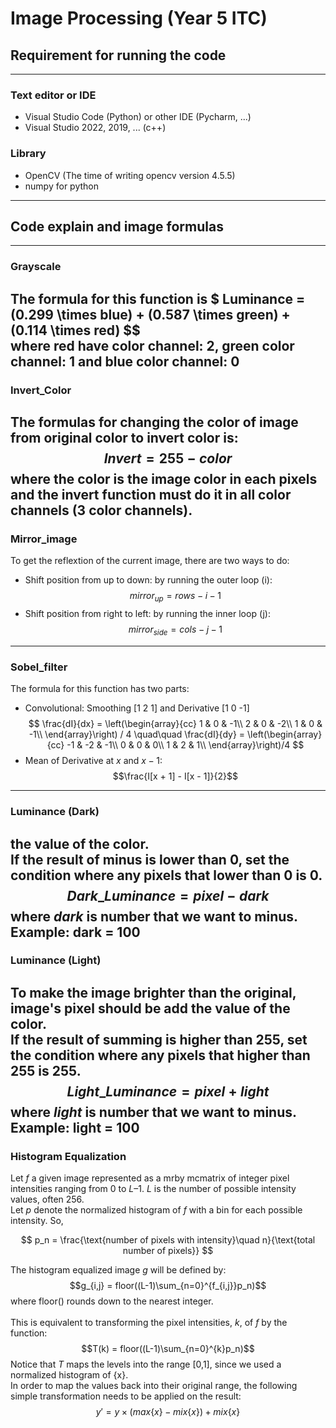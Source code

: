 # Image Processing (Year 5 ITC)

## Requirement for running the code
---
### Text editor or IDE
- Visual Studio Code (Python) or other IDE (Pycharm, ...)
- Visual Studio 2022, 2019, ... (c++)
### Library
- OpenCV (The time of writing opencv version 4.5.5)
- numpy for python
---

## Code explain and image formulas
---
### Grayscale
The formula for this function is $ Luminance = (0.299 \times blue) + (0.587 \times green) + (0.114 \times red) $$ <br>
where red have color channel: 2, green color channel: 1 and blue color channel: 0
---
### Invert_Color
The formulas for changing the color of image from original color to invert color is:
$$ Invert = 255 - color $$
where the color is the image color in each pixels and the invert function must do it in all color channels (3 color channels).
---
### Mirror_image
To get the reflextion of the current image, there are two ways to do: <br>
- Shift position from up to down: by running the outer loop (i): 
$$ mirror_{up} = rows - i - 1 $$ 
- Shift position from right to left: by running the inner loop (j): 
$$ mirror_{side} = cols - j - 1 $$ 
---
### Sobel_filter
The formula for this function has two parts:
- Convolutional: Smoothing [1 2 1] and Derivative [1 0 -1]
$$ 
\frac{dI}{dx} = 
\left(\begin{array}{cc} 
1 & 0 & -1\\
2 & 0 & -2\\
1 & 0 & -1\\
\end{array}\right) / 4 \quad\quad
\frac{dI}{dy} = 
\left(\begin{array}{cc} 
-1 & -2 & -1\\
0 & 0 & 0\\
1 & 2 & 1\\
\end{array}\right)/4
$$ 
- Mean of Derivative at $x$ and $x-1$:
$$\frac{I[x + 1] - I[x - 1]}{2}$$
---
### Luminance (Dark)
the value of the color. <br>
If the result of minus is lower than 0, set the condition where any pixels that lower than 0 is 0.
$$Dark\_ Luminance = pixel - dark$$
where $dark$ is number that we want to minus. Example: dark = 100
---
### Luminance (Light)
To make the image brighter than the original, image's pixel should be add the value of the color. <br>
If the result of summing is higher than 255, set the condition where any pixels that higher than 255 is 255.
$$Light\_ Luminance = pixel + light$$
where $light$ is number that we want to minus. Example: light = 100
--- 
### Histogram Equalization
Let *f*  a given image represented as a mrby mcmatrix of integer pixel intensities ranging from 0 to $L–1$. *L* is the number of possible intensity values,
 often 256. <br>
Let *p* denote the normalized histogram of *f* with a bin for each possible intensity. So,

$$ p_n = \frac{\text{number of pixels with intensity}\quad n}{\text{total number of pixels}} $$

The histogram equalized image *g* will be defined by:
$$g_{i,j} = floor((L-1)\sum_{n=0}^{f_{i,j}}p_n)$$
where floor() rounds down to the nearest integer. <br>
<br>
This is equivalent to transforming the pixel intensities, *k*, of *f* by the function:
$$T(k) = floor((L-1)\sum_{n=0}^{k}p_n)$$
Notice that *T* maps the levels into the range [0,1], since we used a normalized histogram of {x}. <br>
In order to map the values back into their original range, the following simple transformation needs to be applied on the result:
$$y' = y \times (max\{x\}-mix\{x\})+mix\{x\}$$